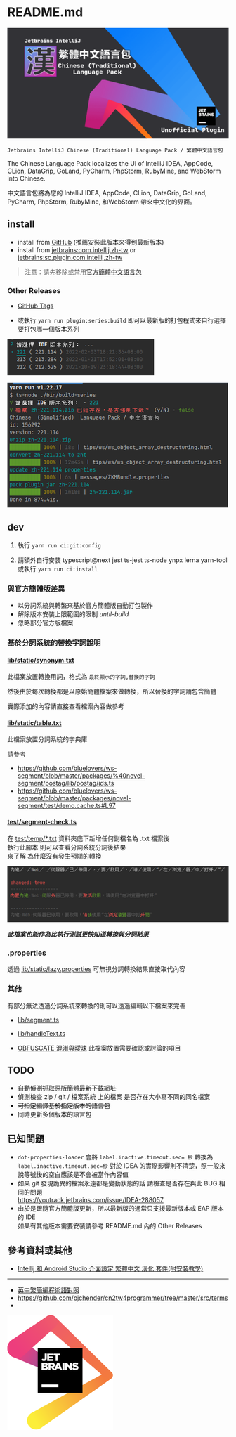 # README.md

![repository-open-graph](repository-open-graph.png)

    Jetbrains IntelliJ Chinese (Traditional) Language Pack / 繁體中文語言包

The Chinese Language Pack localizes the UI of IntelliJ IDEA, AppCode, CLion, DataGrip, GoLand, PyCharm, PhpStorm, RubyMine, and WebStorm into Chinese.

中文語言包將為您的 IntelliJ IDEA, AppCode, CLion, DataGrip, GoLand, PyCharm, PhpStorm, RubyMine, 和WebStorm 帶來中文化的界面。

## install

- install from [GitHub](https://github.com/bluelovers/idea-l10n-zht/raw/master/plugin-dev-out/zh.jar) (推薦安裝此版本來得到最新版本)
- install from [jetbrains:com.intellij.zh-tw](https://plugins.jetbrains.com/plugin/18365-chinese-traditional-language-pack-----) or [jetbrains:sc.plugin.com.intellij.zh-tw](https://plugins.jetbrains.com/plugin/18574-chinese-traditional-language-pack-----)

> 注意：請先移除或禁用[官方簡體中文語言包](https://plugins.jetbrains.com/plugin/13710-chinese-simplified-language-pack----)

### Other Releases

- [GitHub Tags](https://github.com/bluelovers/idea-l10n-zht/tags)

- 或執行 `yarn run plugin:series:build` 即可以最新版的打包程式來自行選擇要打包哪一個版本系列

![img-001.png](docs/img-001.png)

![img_1.png](docs/img_1.png)

## dev

1. 執行 `yarn run ci:git:config`

2. 請額外自行安裝 typescript@next jest ts-jest ts-node ynpx lerna yarn-tool  
  或執行 `yarn run ci:install`

### 與官方簡體版差異

- 以分詞系統與轉繁來基於官方簡體版自動打包製作
- 解除版本安裝上限範圍的限制 *until-build*
- 忽略部分官方版檔案

### 基於分詞系統的替換字詞說明

#### [lib/static/synonym.txt](lib/static/synonym.txt)

此檔案放置轉換用詞，格式為 `最終顯示的字詞,替換的字詞`

然後由於每次轉換都是以原始簡體檔案來做轉換，所以替換的字詞請包含簡體

實際添加的內容請直接查看檔案內容做參考

#### [lib/static/table.txt](lib/static/table.txt)

此檔案放置分詞系統的字典庫

請參考 

- https://github.com/bluelovers/ws-segment/blob/master/packages/%40novel-segment/postag/lib/postag/ids.ts
- https://github.com/bluelovers/ws-segment/blob/master/packages/novel-segment/test/demo.cache.ts#L97

#### [test/segment-check.ts](test/segment-check.ts)

在 [test/temp/*.txt](test/temp) 資料夾底下新增任何副檔名為 .txt 檔案後  
執行此腳本 則可以查看分詞系統分詞後結果  
來了解 為什麼沒有發生預期的轉換

![img.png](docs/img.png)

**_此檔案也能作為比執行測試更快知道轉換與分詞結果_**

### .properties

透過 [lib/static/lazy.properties](lib/static/lazy.properties) 可無視分詞轉換結果直接取代內容

### 其他

有部分無法透過分詞系統來轉換的則可以透過編輯以下檔案來完善

- [lib/segment.ts](lib/segment.ts)
- [lib/handleText.ts](lib/handleText.ts)

- [OBFUSCATE 混淆與曖昧](OBFUSCATE.md) 此檔案放置需要確認或討論的項目

## TODO

- ~~自動偵測抓取原版簡體最新下載網址~~
- 偵測檢查 zip / git / 檔案系統 上的檔案 是否存在大小寫不同的同名檔案
- ~~可指定編譯基於指定版本的語言包~~
- 同時更新多個版本的語言包

## 已知問題

- `dot-properties-loader` 會將 `label.inactive.timeout.sec= 秒` 轉換為 `label.inactive.timeout.sec=秒` 對於 IDEA 的實際影響則不清楚，照一般來說等號後的空白應該是不會被當作內容值
- 如果 git 發現詭異的檔案永遠都是變動狀態的話 請檢查是否存在與此 BUG 相同的問題  
  https://youtrack.jetbrains.com/issue/IDEA-288057
- 由於是跟隨官方簡體版更新，所以最新版的通常只支援最新版本或 EAP 版本的 IDE  
  如果有其他版本需要安裝請參考 README.md 內的 Other Releases

## 參考資料或其他

- [Intellij 和 Android Studio 介面設定 繁體中文 漢化 套件(附安裝教學)](https://www.ruyut.com/2022/01/Chinese-Traditional.html)

---

- [英中繁簡編程術語對照](https://www.limoritakeu.tech/2017/11/20/translation-terms/)
- https://github.com/pjchender/cn2tw4programmer/tree/master/src/terms
- 

[![jetbrains.svg](jetbrains.svg)](https://www.jetbrains.com/?from=idea-l10n-zht)
